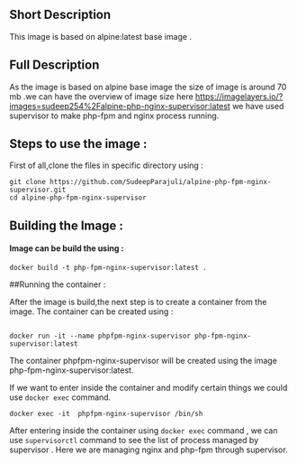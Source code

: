 ## Short Description

This image is based on alpine:latest base image .

## Full Description

As the image is based on alpine base image the size of image is around 70 mb .we can have the overview of image size here https://imagelayers.io/?images=sudeep254%2Falpine-php-nginx-supervisor:latest
we have used supervisor to make php-fpm and nginx process running.

## Steps to use the image :
 
First of all,clone the files in specific directory using :

```
git clone https://github.com/SudeepParajuli/alpine-php-fpm-nginx-supervisor.git
cd alpine-php-fpm-nginx-supervisor

```



## Building the Image :
#### Image can be  build the  using :
```
docker build -t php-fpm-nginx-supervisor:latest . 

```


##Running the container :

After the image is build,the next step is to create a container from the image.
The container can be created using :

```

docker run -it --name phpfpm-nginx-supervisor php-fpm-nginx-supervisor:latest

```

The container phpfpm-nginx-supervisor will be created using the image php-fpm-nginx-supervisor:latest.

If we want to enter inside the container and modify certain things we could use ``` docker exec ``` command.
```
docker exec -it  phpfpm-nginx-supervisor /bin/sh

```
After entering inside the container using ``` docker exec ``` command , we can use ``` supervisorctl ``` command to see the list of process managed by supervisor . Here we are managing nginx and php-fpm through supervisor.
